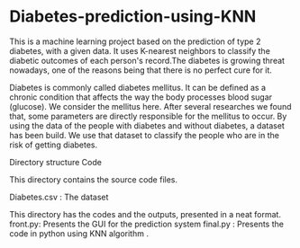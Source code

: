 # Diabetes-prediction-using-KNN
This is a machine learning project based on the prediction of type 2 diabetes, with a given data. It uses K-nearest neighbors to classify the diabetic outcomes of each person's record.The diabetes is growing threat nowadays, one of the reasons being that there is no perfect cure for it.

Diabetes is commonly called diabetes mellitus. It can be defined as a chronic condition that affects the way the body processes blood sugar (glucose). We consider the mellitus here. After several researches we found that, some parameters are directly responsible for the mellitus to occur. By using the data of the people with diabetes and without diabetes, a dataset has been build. We use that dataset to classify the people who are in the risk of getting diabetes.

Directory structure
Code

This directory contains the source code files.


Diabetes.csv : The dataset

This directory has the codes and the outputs, presented in a neat format.
front.py: Presents the GUI for the prediction system
final.py : Presents the code in python using KNN algorithm .
